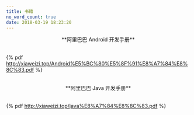 ```yaml
---
title: 书籍
no_word_count: true
date: 2018-03-19 18:23:20
---
```


<center>**阿里巴巴 Android 开发手册**</center>

<br>

{% pdf http://xiaweizi.top/Android%E5%BC%80%E5%8F%91%E8%A7%84%E8%8C%83.pdf %}

<br>

<center>**阿里巴巴 Java 开发手册**</center>

<br>

{% pdf http://xiaweizi.top/java%E8%A7%84%E8%8C%83.pdf %}
